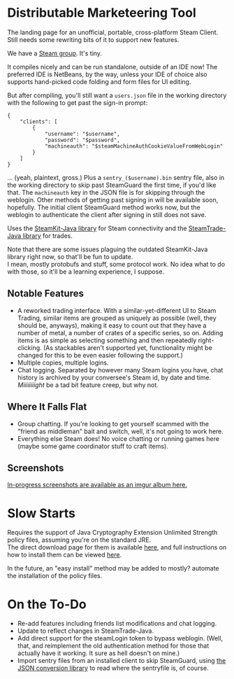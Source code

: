 Distributable Marketeering Tool
===============================
The landing page for an unofficial, portable, cross-platform Steam Client.  
Still needs some rewriting bits of it to support new features.

We have a [Steam group](http://steamcommunity.com/groups/dmt-client).  It's tiny.

It compiles nicely and can be run standalone, outside of an IDE now!  The preferred IDE is NetBeans, by the way, unless your IDE of choice also supports hand-picked code folding and form files for UI editing.

But after compiling, you'll still want a `users.json` file in the working directory with the following to get past the sign-in prompt:
```
{
    "clients": [
        {
            "username": "$username",
            "password": "$password",
            "machineauth": "$steamMachineAuthCookieValueFromWebLogin"
        }
    ]
}
```
... (yeah, plaintext, gross.) Plus a `sentry_($username).bin` sentry file, also in the working directory to skip past SteamGuard the first time, if you'd like that.  The `machineauth` key in the JSON file is for skipping through the weblogin.  Other methods of getting past signing in will be available soon, hopefully.  The initial client SteamGuard method works now, but the weblogin to authenticate the client after signing in still does not save.

Uses the [SteamKit-Java library](https://github.com/Top-Cat/SteamKit-Java) for Steam connectivity and the [SteamTrade-Java library](https://github.com/nosoop/SteamTrade-Java) for trades.

Note that there are some issues plaguing the outdated SteamKit-Java library right now, so that'll be fun to update.  
I mean, mostly protobufs and stuff, some protocol work.  No idea what to do with those, so it'll be a learning experience, I suppose.


Notable Features
----------------
  * A reworked trading interface.  With a similar-yet-different UI to Steam Trading, similar items are grouped as uniquely as possible (well, they should be, anyways), making it easy to count out that they have a number of metal, a number of crates of a specific series, so on.  Adding items is as simple as selecting something and then repeatedly right-clicking.  (As stackables aren't supported yet, functionality might be changed for this to be even easier following the support.)
  * Multiple copies, multiple logins.
  * Chat logging.  Separated by however many Steam logins you have, chat history is archived by your conversee's Steam id, by date and time.  _Miiiiiiiight_ be a tad bit feature creep, but why not.

  
Where It Falls Flat
-------------------
  * Group chatting.  If you're looking to get yourself scammed with the "friend as middleman" bait and switch, well, it's not going to work here.
  * Everything else Steam does!  No voice chatting or running games here (maybe some game coordinator stuff to craft items).


Screenshots
-----------
[In-progress screenshots are available as an imgur album here.](http://imgur.com/a/Nv9xH#0)


Slow Starts
===========
Requires the support of Java Cryptography Extension Unlimited Strength policy files, assuming you're on the standard JRE.  
The direct download page for them is available [here](http://www.oracle.com/technetwork/java/javase/downloads/jce-7-download-432124.html), and full instructions on how to install them can be viewed [here](http://suhothayan.blogspot.com/2012/05/how-to-install-java-cryptography.html).

In the future, an "easy install" method may be added to mostly? automate the installation of the policy files.


On the To-Do
============
  * Re-add features including friends list modifications and chat logging.
  * Update to reflect changes in SteamTrade-Java.
  * Add direct support for the steamLogin token to bypass weblogin. (Well, that, and reimplement the old authentication method for those that actually have it working.  It sure as hell doesn't on mine.)
  * Import sentry files from an installed client to skip SteamGuard, using [the JSON conversion library](https://github.com/nosoop/vdf-json-java) to read where the sentryfile is, of course.
